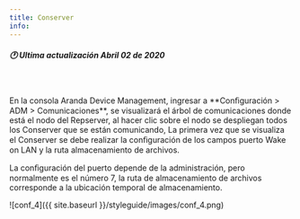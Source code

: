 ```yaml
---
title: Conserver
info:
---
```

##### 🕐 Ultima actualización Abril 02 de 2020
<br>
<br>
En la consola Aranda Device Management, ingresar a **Conﬁguración > ADM > Comunicaciones**, se visualizará el árbol de comunicaciones donde está el nodo del Repserver, al hacer clic sobre el nodo se despliegan todos los Conserver que se están comunicando, La primera vez que se visualiza el Conserver se debe realizar la conﬁguración de los campos puerto Wake on LAN y la ruta almacenamiento de archivos.

La conﬁguración del puerto depende de la administración, pero normalmente es el número 7, la ruta de almacenamiento de archivos corresponde a la ubicación temporal de almacenamiento.

![conf_4]({{ site.baseurl }}/styleguide/images/conf_4.png)
